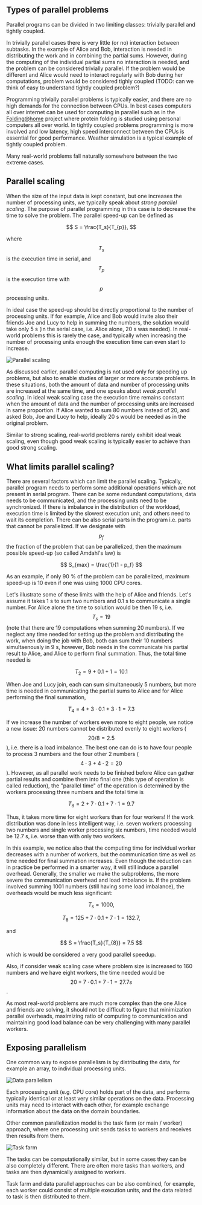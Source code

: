 <!-- Title: Parallel programming concepts -->

<!-- Short description:

In this article we briefly introduce some key concepts related to parallel
programming.

-->

## Types of parallel problems

Parallel programs can be divided in two limiting classes: trivially
parallel and tightly coupled. 

In trivially parallel cases there is very little (or no)
interaction between subtasks. In the example of Alice and Bob,
interaction is needed in distributing the work and in combining the
partial sums. However, during the computing of the individual partial
sums no interaction is needed, and the problem can be considered
trivially parallel. If the problem would be different and Alice would
need to interact regularly with Bob during her computations, problem
would be considered tighly coupled (TODO: can we think of easy to
understand tightly coupled problem?)

Programming trivially parallel problems is
typically easier, and there are no high demands for the connection
between CPUs. In best cases computers all over internet can be used
for computing in parallel such as in the
[Folding@home](https://foldingathome.org/) project where protein
folding is studied using personal computers all over world.
In tightly coupled problems programming is more involved and low
latency, high speed interconnect  between the CPUs is essential for
good performance. Weather simulation is a typical example of tightly
coupled problem. 

Many real-world problems fall naturally somewhere between the two extreme
cases.

## Parallel scaling

When the size of the input data is kept constant, but one increases
the number of processing units, we typically speak about *strong
parallel scaling*. The purpose of parallel programming in this case is
to decrease the time to solve the problem. The parallel speed-up can
be defined as

$$
S = \frac{T_s}{T_{p}},
$$

where $$T_s$$ is the execution time in serial, and $$T_p$$ is the execution time with $$p$$ processing units.

In ideal case the speed-up should be directly proportional to the
number of processing units. If for example, Alice and Bob would invite
also their friends Joe and Lucy to help in summing the numbers, the
solution would take only 5 s (in the serial case, i.e. Alice alone, 20
s was needed). In real-world problems this is rarely the case, and 
typically when increasing the number of processing units enough the execution
time can even start to increase.

![Parallel scaling](images/scaling.png)

As discussed earlier, parallel computing is not used only for
speeding up problems, but also to enable studies of larger or more
accurate problems. In these situations, 
both the amount of data and number of processing units are increased at the
same time, and one speaks about *weak parallel scaling*. In ideal weak scaling
case the execution time remains constant when the amount of data and
the number of processing units are increased in same proportion. If
Alice wanted to sum 80 numbers instead of 20, and asked Bob, Joe and
Lucy to help, ideally 20 s would be needed as in the original problem.

Similar to strong scaling, real-world problems rarely exhibit ideal
weak scaling, even though good weak scaling is typically easier to
achieve than good strong scaling.

## What limits parallel scaling?

There are several factors which can limit the parallel scaling. Typically,
parallel program needs to perform some additional operations which are not
present in serial program. There can be some redundant computations, data needs
to be communicated, and the processing units need to be synchronized. If there
is imbalance in the distribution of the workload, execution time is limited
by the slowest execution unit, and others need to wait its completion. There
can be also serial parts in the program i.e. parts that cannot be parallelized.
If we designate with $$p_f$$ the fraction of the problem that can be
parallelized, then the maximum possible speed-up (so called Amdahl's law) is

$$
S_{max} = \frac{1}{1 - p_f}
$$

As an example, if only 90 % of the problem can be parallelized, maximum
speed-up is 10 even if one was using 1000 CPU cores.

Let's illustrate some of these limits with the help of Alice and
friends. Let's assume it takes 1 s to sum two numbers and 0.1 s to
communicate a single number. For Alice alone the time to solution
would be then 19 s, i.e. $$T_s=19$$ (note that there are 19
computations when summing 20 numbers). If we neglect any time needed
for setting up the problem and distributing the work, when doing the
job with Bob, both can sum their 10 numbers simultaenously in 9 s,
however, Bob needs in the communicate his partial result to Alice, and
Alice to perform final summation. Thus, the total time needed is

$$
T_2 = 9 + 0.1 + 1 = 10.1
$$

When Joe and Lucy join, each can sum simultaneously 5 numbers, but
more time is needed in communicating the partial sums to Alice and for
Alice performing the final summation,

$$
T_4 = 4 + 3 \cdot 0.1 + 3 \cdot 1 = 7.3
$$

If we increase the number of workers even more to eight people, we
notice a new issue: 20 numbers cannot be distributed evenly to eight workers
($$ 20 / 8 = 2.5 $$), i.e. there is a load imbalance. The best one can
do is to have four people to process 3 numbers and the four other 2
numbers ($$4 \cdot 3 + 4 \cdot 2 = 20$$). However, as all parallel
work needs to be finished before Alice can gather partial results and
combine them into final one (this type of operation is called
reduction), the "parallel time" of the operation is determined by the
workers processing three numbers and the total time is

$$
T_8 = 2 + 7 \cdot 0.1 + 7 \cdot 1 = 9.7
$$

Thus, it takes more time for eight workers than for four workers! If
the work distribution was done in less intelligent way, i.e. seven
workers processing two numbers and single worker processing six
numbers, time needed would be 12.7 s, i.e. worse than with only two
workers.

In this example, we notice also that the computing time for individual
worker decreases with a number of workers, but the communication time
as well as time needed for final summation increases. Even though the
reduction can in practice be performed in a smarter way, it will still
induce a parallel overhead. Generally, the smaller we make the
subproblems, the more severe the communication overhead and load
imbalance is. If the problem involved summing 1001 numbers (still
having some load imbalance), the overheads would be much less
significant:

$$
T_s = 1000,
$$

$$
T_8 = 125 + 7 \cdot 0.1 + 7 \cdot 1 = 132.7,
$$

and

$$
S = \frac{T_s}{T_{8}} = 7.5
$$

which is would be considered a very good parallel speedup.

Also, if consider weak scaling case where problem size is increased to
160 numbers and we have eight workers, the time needed would be
$$20 + 7 \cdot 0.1 + 7 \cdot 1 = 27.7 s$$. 


As most real-world problems are much more complex than the one Alice
and friends are solving, it should not be difficult to figure that
minimization parallel overheads, maximizing ratio of computing to
communication and maintaining good load balance can be very
challenging with many parallel workers.

## Exposing parallelism

One common way to expose parallelism is by distributing the data, for example
an array, to individual processing units.

![Data parallelism](images/data-parallel.svg)

Each processing unit (e.g. CPU core) holds part of the data, and performs
typically identical or at least very similar operations on the data. Processing
units may need to interact with each other, for example exchange information
about the data on the domain boundaries.

Other common parallelization model is the task farm (or main / worker)
approach, where one processing unit sends tasks to workers and
receives then results from them.

![Task farm](images/task-farm.svg)

The tasks can be computationally similar, but in some cases they can be also
completely different. There are often more tasks than workers, and tasks are
then dynamically assigned to workers.

Task farm and data parallel approaches can be also combined, for example,
each worker could consist of multiple execution units, and the data related
to task is then distributed to them.

